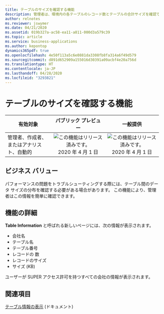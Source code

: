 ```yaml
---
title: テーブルのサイズを確認する機能
description: 管理者は、環境内の各テーブルのレコード数とテーブルの合計サイズを確認できます。
author: relnotes
ms.reviewer: jswymer
ms.date: 04/21/2020
ms.assetid: 019b327a-ac58-ea11-a811-000d3a579c39
ms.topic: article
ms.service: business-applications
ms.author: kepontop
dynamics365pdf: true
ms.openlocfilehash: 4e50f113a5c6e0881da3308fb8fa314a6f49d579
ms.sourcegitcommit: d891d652909a155016d30391a09acbf4e20a756d
ms.translationtype: HT
ms.contentlocale: ja-JP
ms.lasthandoff: 04/28/2020
ms.locfileid: "3293821"
---
```

# <a name="ability-to-see-table-sizes"></a>テーブルのサイズを確認する機能


| 有効対象    |  パブリック プレビュー | 一般提供 | 
| ---------- | :----------: |:----------: |
|管理者、作成者、またはアナリスト、自動的|![この機能はリリース済みです。](/dynamics365-release-plan/media/green-checkmark.png "この機能はリリース済みです。") 2020 年 4 月 1 日| ![この機能はリリース済みです。](/dynamics365-release-plan/media/green-checkmark.png "この機能はリリース済みです。") 2020 年 4 月 1 日|


## <a name="business-value"></a>ビジネス バリュー
<!-- bv start -->
パフォーマンスの問題をトラブルシューティングする際には、テーブル間のデータ サイズの分布を確認する必要がある場合があります。 この機能により、管理者はこの情報を簡単に確認できます。
<!-- bv end -->



## <a name="feature-details"></a>機能の詳細
<!--feature detail start -->
**Table Information** と呼ばれる新しいページには、次の情報が表示されます。

- 会社名  
- テーブル名
- テーブル番号 
- レコードの 数    
- レコードのサイズ
- サイズ (KB)

ユーザーが SUPER アクセス許可を持つすべての会社の情報が表示されます。
<!--feature detail end -->










## <a name="see-also"></a>関連項目

<!--docs start-->
[テーブル情報の表示](https://docs.microsoft.com/dynamics365/business-central/admin-view-table-information) (ドキュメント)
<!--docs end-->

